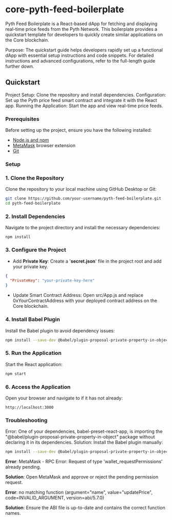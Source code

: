 # core-pyth-feed-boilerplate

Pyth Feed Boilerplate is a React-based dApp for fetching and displaying real-time price feeds from the Pyth Network. This boilerplate provides a quickstart template for developers to quickly create similar applications on the Core blockchain.

Purpose: The quickstart guide helps developers rapidly set up a functional dApp with essential setup instructions and code snippets. For detailed instructions and advanced configurations, refer to the full-length guide further down.

## Quickstart

Project Setup: Clone the repository and install dependencies.
Configuration: Set up the Pyth price feed smart contract and integrate it with the React app.
Running the Application: Start the app and view real-time price feeds.

### Prerequisites

Before setting up the project, ensure you have the following installed:

- [Node.js and npm](https://nodejs.org/en/download/)
- [MetaMask](https://metamask.io/download.html) browser extension
- [Git](https://git-scm.com/downloads)

### Setup

### 1. Clone the Repository

Clone the repository to your local machine using GitHub Desktop or Git:

```zsh
git clone https://github.com/your-username/pyth-feed-boilerplate.git
cd pyth-feed-boilerplate
```

### 2. Install Dependencies
Navigate to the project directory and install the necessary dependencies:

```
npm install
```
### 3. Configure the Project

- Add **Private Key**: Create a '**secret.json**' file in the project root and add your private key.

```json
{
  "PrivateKey": "your-private-key-here"
}
```
- Update Smart Contract Address: Open src/App.js and replace 0xYourContractAddress with your deployed contract address on the Core blockchain.

### 4. Install Babel Plugin
Install the Babel plugin to avoid dependency issues:

```zsh
npm install --save-dev @babel/plugin-proposal-private-property-in-object
```

### 5. Run the Application
Start the React application:

```zsh
npm start
```

### 6. Access the Application
Open your browser and navigate to if it has not already:

```arduino
http://localhost:3000
```
### Troubleshooting
Error: One of your dependencies, babel-preset-react-app, is importing the "@babel/plugin-proposal-private-property-in-object" package without declaring it in its dependencies.
Solution: Install the Babel plugin manually:

```zsh
npm install --save-dev @babel/plugin-proposal-private-property-in-object
```

**Error**: MetaMask - RPC Error: Request of type 'wallet_requestPermissions' already pending.

**Solution**: Open MetaMask and approve or reject the pending permission request.

**Error**: no matching function (argument="name", value="updatePrice", code=INVALID_ARGUMENT, version=abi/5.7.0)

**Solution**: Ensure the ABI file is up-to-date and contains the correct function names.
